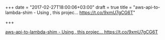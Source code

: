+++
date = "2017-02-27T18:00:06+03:00"
draft = true
title = "aws-api-to-lambda-shim - Using , this projec... https://t.co/9xmU7gCG6T"

+++

<p><a href="https://t.co/tRLf5d0p9Q">aws-api-to-lambda-shim - Using , this projec... https://t.co/9xmU7gCG6T</a></p>

